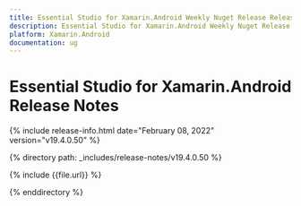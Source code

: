 ```yaml
---
title: Essential Studio for Xamarin.Android Weekly Nuget Release Release Notes  
description: Essential Studio for Xamarin.Android Weekly Nuget Release Release Notes  
platform: Xamarin.Android
documentation: ug
---
```


# Essential Studio for Xamarin.Android  Release Notes  

{% include release-info.html date="February 08, 2022"  version="v19.4.0.50" %} 


{% directory path: _includes/release-notes/v19.4.0.50 %}

{% include {{file.url}} %}

{% enddirectory %}